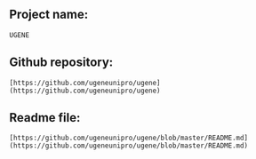 ## Project name:
    UGENE

## Github repository:
    [https://github.com/ugeneunipro/ugene](https://github.com/ugeneunipro/ugene)

## Readme file:
    [https://github.com/ugeneunipro/ugene/blob/master/README.md](https://github.com/ugeneunipro/ugene/blob/master/README.md)
